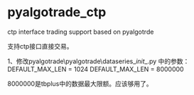 # pyalgotrade_ctp
ctp interface trading support based on pyalgotrde

支持ctp接口直接交易。

1、修改pyalgotrade\pyalgotrade\dataseries\__init__.py 中的参数：
DEFAULT_MAX_LEN = 1024
DEFAULT_MAX_LEN = 8000000

8000000是tbplus中的数据最大限额。应该够用了。
